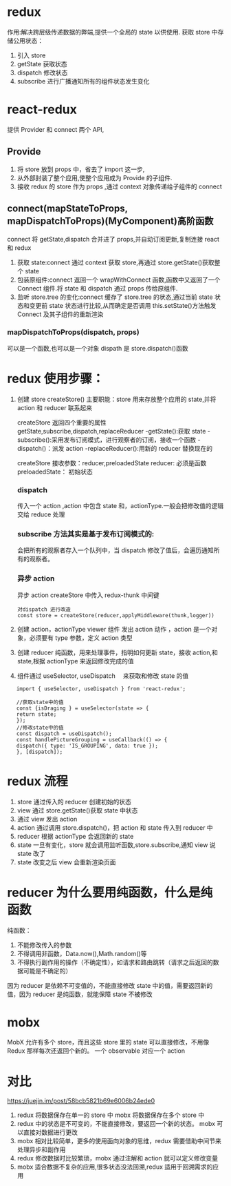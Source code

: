 # redux

作用:解决跨层级传递数据的弊端,提供一个全局的 state 以供使用.
获取 store 中存储公用状态：

1. 引入 store
2. getState 获取状态
3. dispatch 修改状态
4. subscribe 进行广播通知所有的组件状态发生变化

# react-redux

提供 Provider 和 connect 两个 API,

## Provide

1.  将 store 放到 props 中，省去了 import 这一步,
2.  从外部封装了整个应用,使整个应用成为 Provide 的子组件.
3.  接收 redux 的 store 作为 props ,通过 context 对象传递给子组件的 connect

## connect(mapStateToProps, mapDispatchToProps)(MyComponent)高阶函数

connect 将 getState,dispatch 合并进了 props,并自动订阅更新,复制连接 react 和 redux

1.  获取 state:connect 通过 context 获取 store,再通过 store.getState()获取整个 state
2.  包装原组件:connect 返回一个 wrapWithConnect 函数,函数中又返回了一个 Connect 组件.将 state 和 dispatch 通过 props 传给原组件.
3.  监听 store.tree 的变化:connect 缓存了 store.tree 的状态,通过当前 state 状态和变更前 state 状态进行比较,从而确定是否调用 this.setState()方法触发 Connect 及其子组件的重新渲染

### mapDispatchToProps(dispatch, props)

可以是一个函数,也可以是一个对象
dispath 是 store.dispatch()函数

# redux 使用步骤：

1. 创建 store createStore()
   主要职能：store 用来存放整个应用的 state,并将 action 和 reducer 联系起来

   createStore 返回四个重要的属性 getState,subscribe,dispatch,replaceReducer
   -getState():获取 state
   -subscribe():采用发布订阅模式，进行观察者的订阅，接收一个函数
   -dispatch()：派发 action
   -replaceReducer():用新的 reducer 替换现在的

   createStore 接收参数：reducer,preloadedState
   reducer: 必须是函数
   preloadedState： 初始状态

   ### dispatch

   传入一个 action ,action 中包含 state 和，actionType.一般会把修改值的逻辑交给 reduce 处理

   ### subscribe 方法其实是基于发布订阅模式的:

   会把所有的观察者存入一个队列中，当 dispatch 修改了值后，会遍历通知所有的观察者。

   ### 异步 action

   异步 action createStore 中传入 redux-thunk 中间键

   ```
   对dispatch 进行改造
   const store = createStore(reducer,applyMiddleware(thunk,logger))
   ```

2. 创建 action，actionType
   viewer 组件 发出 action 动作 ，action 是一个对象，必须要有 type 参数，定义 action 类型

3. 创建 reducer
   纯函数，用来处理事件，指明如何更新 state，接收 action,和 state,根据 actionType 来返回修改完成的值

4. 组件通过 useSelector, useDispatch 　来获取和修改 state 的值

```
   import { useSelector, useDispatch } from 'react-redux';

   //获取state中的值
   const {isDraging } = useSelector(state => {
   return state;
   });
   //修改state中的值
   const dispatch = useDispatch();
   const handlePictureGrouping = useCallback(() => {
   dispatch({ type: 'IS_GROUPING', data: true });
   }, [dispatch]);

```

# redux 流程

1. store 通过传入的 reducer 创建初始的状态
2. view 通过 store.getState()获取 state 中状态
3. 通过 view 发出 action
4. action 通过调用 store.dispatch()，把 action 和 state 传入到 reducer 中
5. reducer 根据 actionType 会返回新的 state
6. state 一旦有变化，store 就会调用监听函数,store.subscribe,通知 view 说 state 改了
7. state 改变之后 view 会重新渲染页面

# reducer 为什么要用纯函数，什么是纯函数

纯函数：

1.  不能修改传入的参数
2.  不得调用非函数，Data.now(),Math.random()等
3.  不得执行副作用的操作（不确定性），如请求和路由跳转（请求之后返回的数据可能是不确定的）

因为 reducer 是依赖不可变值的，不能直接修改 state 中的值，需要返回新的值，因为 reducer 是纯函数，就能保障 state 不被修改

# mobx

MobX 允许有多个 store，而且这些 store 里的 state 可以直接修改，不用像 Redux 那样每次还返回个新的。
一个 observable 对应一个 action

# 对比

https://juejin.im/post/58bcb5821b69e6006b24ede0

1. redux 将数据保存在单一的 store 中
   mobx 将数据保存在多个 store 中
2. redux 中的状态是不可变的，不能直接修改，要返回一个新的状态。
   mobx 可以直接对数据进行更改
3. mobx 相对比较简单，更多的使用面向对象的思维，redux 需要借助中间节来处理异步和副作用
4. redux 修改数据时比较繁琐，mobx 通过注解和 action 就可以定义修改变量
5. mobx 适合数据不复杂的应用,很多状态没法回溯,redux 适用于回溯需求的应用
